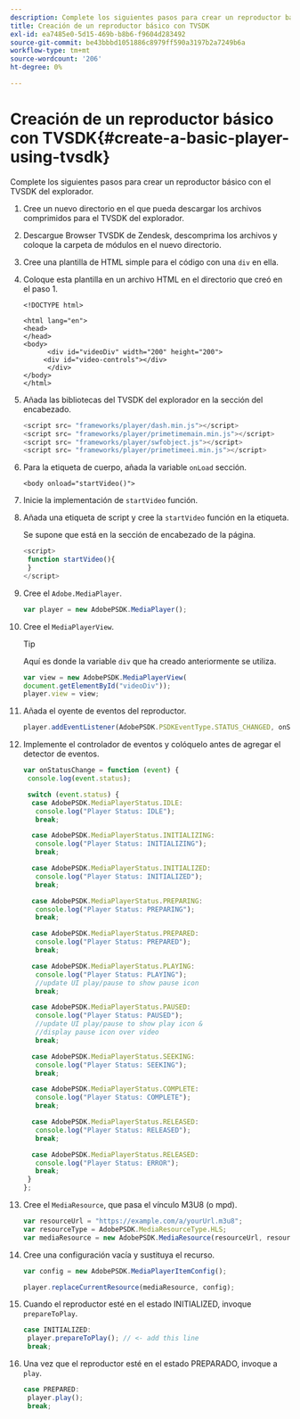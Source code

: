 ```yaml
---
description: Complete los siguientes pasos para crear un reproductor básico con el TVSDK del explorador.
title: Creación de un reproductor básico con TVSDK
exl-id: ea7485e0-5d15-469b-b8b6-f9604d283492
source-git-commit: be43bbbd1051886c8979ff590a3197b2a7249b6a
workflow-type: tm+mt
source-wordcount: '206'
ht-degree: 0%

---
```


# Creación de un reproductor básico con TVSDK{#create-a-basic-player-using-tvsdk}

Complete los siguientes pasos para crear un reproductor básico con el TVSDK del explorador.

1. Cree un nuevo directorio en el que pueda descargar los archivos comprimidos para el TVSDK del explorador.
1. Descargue Browser TVSDK de Zendesk, descomprima los archivos y coloque la carpeta de módulos en el nuevo directorio.
1. Cree una plantilla de HTML simple para el código con una `div` en ella.
1. Coloque esta plantilla en un archivo HTML en el directorio que creó en el paso 1.

   ```
   <!DOCTYPE html> 
   
   <html lang="en"> 
   <head> 
   </head> 
   <body> 
         <div id="videoDiv" width="200" height="200"> 
        <div id="video-controls"></div> 
         </div> 
   </body> 
   </html>
   ```

1. Añada las bibliotecas del TVSDK del explorador en la sección del encabezado.

   ```js
   <script src= "frameworks/player/dash.min.js"></script> 
   <script src= "frameworks/player/primetimemain.min.js"></script> 
   <script src= "frameworks/player/swfobject.js"></script> 
   <script src= "frameworks/player/primetimeei.min.js"></script>
   ```

1. Para la etiqueta de cuerpo, añada la variable `onLoad` sección.

   ```
   <body onload="startVideo()">
   ```

1. Inicie la implementación de `startVideo` función.
1. Añada una etiqueta de script y cree la `startVideo` función en la etiqueta.

   Se supone que está en la sección de encabezado de la página.

   ```js
   <script> 
    function startVideo(){ 
    } 
   </script>
   ```

1. Cree el `Adobe.MediaPlayer`.

   ```js
   var player = new AdobePSDK.MediaPlayer();
   ```

1. Cree el `MediaPlayerView`.

   >[!TIP]
   >
   >Aquí es donde la variable `div` que ha creado anteriormente se utiliza.

   ```js
   var view = new AdobePSDK.MediaPlayerView( 
   document.getElementById("videoDiv")); 
   player.view = view;
   ```

1. Añada el oyente de eventos del reproductor.

   ```js
   player.addEventListener(AdobePSDK.PSDKEventType.STATUS_CHANGED, onStatusChange);
   ```

1. Implemente el controlador de eventos y colóquelo antes de agregar el detector de eventos.

   ```js
   var onStatusChange = function (event) { 
    console.log(event.status); 
   
    switch (event.status) { 
     case AdobePSDK.MediaPlayerStatus.IDLE: 
      console.log("Player Status: IDLE"); 
      break; 
   
     case AdobePSDK.MediaPlayerStatus.INITIALIZING: 
      console.log("Player Status: INITIALIZING"); 
      break; 
   
     case AdobePSDK.MediaPlayerStatus.INITIALIZED: 
      console.log("Player Status: INITIALIZED"); 
      break; 
   
     case AdobePSDK.MediaPlayerStatus.PREPARING: 
      console.log("Player Status: PREPARING"); 
      break; 
   
     case AdobePSDK.MediaPlayerStatus.PREPARED: 
      console.log("Player Status: PREPARED"); 
      break; 
   
     case AdobePSDK.MediaPlayerStatus.PLAYING: 
      console.log("Player Status: PLAYING"); 
      //update UI play/pause to show pause icon 
      break; 
   
     case AdobePSDK.MediaPlayerStatus.PAUSED: 
      console.log("Player Status: PAUSED"); 
      //update UI play/pause to show play icon & 
      //display pause icon over video 
      break; 
   
     case AdobePSDK.MediaPlayerStatus.SEEKING: 
      console.log("Player Status: SEEKING"); 
      break; 
   
     case AdobePSDK.MediaPlayerStatus.COMPLETE: 
      console.log("Player Status: COMPLETE"); 
      break; 
   
     case AdobePSDK.MediaPlayerStatus.RELEASED: 
      console.log("Player Status: RELEASED"); 
      break; 
   
     case AdobePSDK.MediaPlayerStatus.RELEASED: 
      console.log("Player Status: ERROR"); 
      break; 
    } 
   }; 
   ```

1. Cree el `MediaResource`, que pasa el vínculo M3U8 (o mpd).

   ```js
   var resourceUrl = "https://example.com/a/yourUrl.m3u8"; 
   var resourceType = AdobePSDK.MediaResourceType.HLS; 
   var mediaResource = new AdobePSDK.MediaResource(resourceUrl, resourceType, null, false);
   ```

1. Cree una configuración vacía y sustituya el recurso.

   ```js
   var config = new AdobePSDK.MediaPlayerItemConfig(); 
   
   player.replaceCurrentResource(mediaResource, config);
   ```

1. Cuando el reproductor esté en el estado INITIALIZED, invoque `prepareToPlay`.

   ```js
   case INITIALIZED: 
    player.prepareToPlay(); // <- add this line 
    break;
   ```

1. Una vez que el reproductor esté en el estado PREPARADO, invoque a `play`.

   ```js
   case PREPARED: 
    player.play(); 
    break;
   ```

